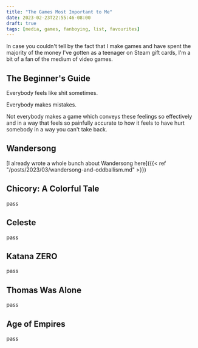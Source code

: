 ```yaml
---
title: "The Games Most Important to Me"
date: 2023-02-23T22:55:46-08:00
draft: true
tags: [media, games, fanboying, list, favourites]
---
```


In case you couldn't tell by the fact that I make games and have spent the majority of the money I've gotten as a teenager on
Steam gift cards, I'm a bit of a fan of the medium of video games.

## The Beginner's Guide

Everybody feels like shit sometimes.

Everybody makes mistakes.

Not everybody makes a game which conveys these feelings so effectively and in a way that feels so painfully accurate to how
it feels to have hurt somebody in a way you can't take back.

## Wandersong

[I already wrote a whole bunch about Wandersong here]({{< ref "/posts/2023/03/wandersong-and-oddballism.md" >}})

## Chicory: A Colorful Tale

pass

## Celeste

pass

## Katana ZERO

pass

## Thomas Was Alone

pass

## Age of Empires

pass
